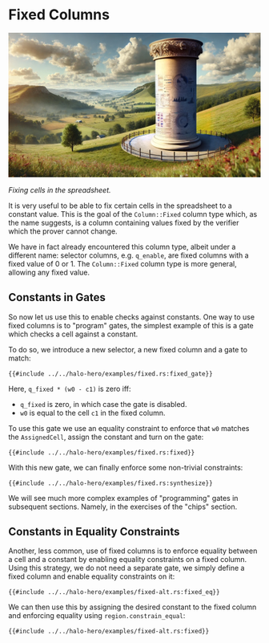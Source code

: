 # Fixed Columns

![](./top.webp)

*Fixing cells in the spreadsheet.*

It is very useful to be able to fix certain cells in the spreadsheet to a constant value.
This is the goal of the `Column::Fixed` column type which,
as the name suggests, is a column containing values fixed by the verifier which the prover cannot change.

We have in fact already encountered this column type, albeit under a different name:
selector columns, e.g. `q_enable`, are fixed columns with a fixed value of 0 or 1.
The `Column::Fixed` column type is more general, allowing any fixed value.

## Constants in Gates

So now let us use this to enable checks against constants.
One way to use fixed columns is to "program" gates, the simplest example of this is a gate which checks a cell against a constant.

To do so, we introduce a new selector, a new fixed column and a gate to match:

```rust,noplaypen
{{#include ../../halo-hero/examples/fixed.rs:fixed_gate}}
```

Here, `q_fixed * (w0 - c1)` is zero iff:

- `q_fixed` is zero, in which case the gate is disabled.
- `w0` is equal to the cell `c1` in the fixed column.

To use this gate we use an equality constraint to enforce that `w0` matches the `AssignedCell`, assign the constant and turn on the gate:

```rust,noplaypen
{{#include ../../halo-hero/examples/fixed.rs:fixed}}
```

With this new gate, we can finally enforce some non-trivial constraints:

```rust,noplaypen
{{#include ../../halo-hero/examples/fixed.rs:synthesize}}
```

We will see much more complex examples of "programming" gates in subsequent sections. Namely, in the exercises of the "chips" section.

## Constants in Equality Constraints

Another, less common, use of fixed columns is to enforce equality between a cell and a constant by enabling equality constraints on a fixed column.
Using this strategy, we do not need a separate gate,
we simply define a fixed column and enable equality constraints on it:

```rust,noplaypen
{{#include ../../halo-hero/examples/fixed-alt.rs:fixed_eq}}
```

We can then use this by assigning the desired constant to the fixed column and enforcing equality using `region.constrain_equal`:

```rust,noplaypen
{{#include ../../halo-hero/examples/fixed-alt.rs:fixed}}
```
